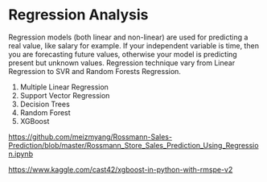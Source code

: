 # Regression Analysis

Regression models (both linear and non-linear) are used for predicting a real value, like salary for example. If your independent variable is time, then you are forecasting future values, otherwise your model is predicting present but unknown values. Regression technique vary from Linear Regression to SVR and Random Forests Regression.

1. Multiple Linear Regression
2. Support Vector Regression
3. Decision Trees
4. Random Forest
5. XGBoost

https://github.com/meizmyang/Rossmann-Sales-Prediction/blob/master/Rossmann_Store_Sales_Prediction_Using_Regression.ipynb

https://www.kaggle.com/cast42/xgboost-in-python-with-rmspe-v2


